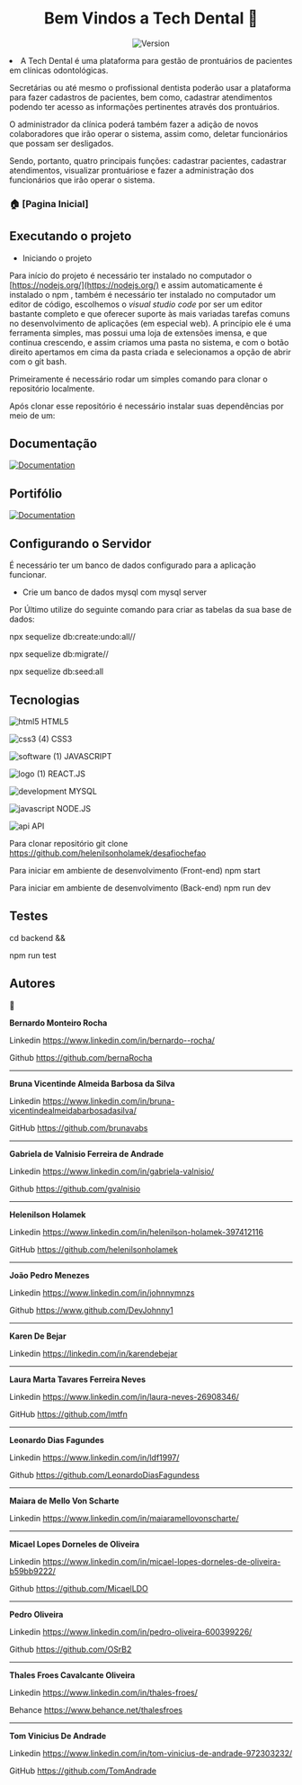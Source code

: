 <h1 align="center">Bem Vindos a Tech Dental 👋</h1>
<p align="center">
  <img alt="Version" src="https://img.shields.io/badge/version-1.0.0-blue.svg?cacheSeconds=2592000"/>
</p


-  A Tech Dental é uma plataforma para gestão de prontuários de pacientes em clínicas odontológicas.

Secretárias ou até mesmo o profissional dentista poderão usar a plataforma para fazer cadastros de pacientes, bem como, cadastrar atendimentos podendo ter acesso as informações pertinentes através dos prontuários.

O administrador da clínica poderá também fazer a adição de novos colaboradores que irão operar o sistema, assim como, deletar funcionários que possam ser desligados. 

Sendo, portanto, quatro principais funções: cadastrar pacientes, cadastrar atendimentos, visualizar prontuáriose e fazer a administração dos funcionários que irão operar o sistema.

### 🏠 [Pagina Inicial]

## Executando o projeto

-  Iniciando o projeto

Para início  do projeto é necessário ter instalado no computador o [https://nodejs.org/](https://nodejs.org/) e assim automaticamente é instalado o npm , também é necessário ter instalado no computador um editor de código, escolhemos o *visual studio code* por ser um editor bastante completo e que oferecer suporte às mais variadas tarefas comuns no desenvolvimento de aplicações (em especial web). A princípio ele é uma ferramenta simples, mas possui uma loja de extensões imensa, e que continua crescendo, e assim criamos uma pasta no sistema, e com o botão direito apertamos em cima da pasta criada e selecionamos a opção de abrir com o git bash.

Primeiramente é necessário rodar um simples comando para clonar o repositório localmente.

Após clonar esse repositório é necessário instalar suas dependências por meio de um:

## Documentação

<a href="https://documenter.getpostman.com/view/21580193/UzJLQH8w" target="_blank">
    <img alt="Documentation" src="https://img.shields.io/badge/documentation-yes-brightgreen.svg" src="https://documenter.getpostman.com/view/21580193/UzJLQH8w"/>
  </a>

## Portifólio

<a href="https://luck-split-271.notion.site/Tech-Dental-046a745b805a4404bf1f955afdcdfda8" target="_blank">
    <img alt="Documentation" src="https://img.shields.io/badge/documentation-yes-brightgreen.svg" src="https://documenter.getpostman.com/view/21580193/UzJLQH8w"/>
  </a>
  
## Configurando o Servidor

É necessário ter um banco de dados configurado para a aplicação funcionar.

- Crie um banco de dados mysql com mysql server

Por Último utilize do seguinte comando para criar as tabelas da sua base de dados: 

npx sequelize db:create:undo:all//

npx sequelize db:migrate//

npx sequelize db:seed:all

## Tecnologias

![html5](https://user-images.githubusercontent.com/102561398/178084968-81c1e3f3-e1de-4862-9402-c77d064238a5.png)
 HTML5

![css3 (4)](https://user-images.githubusercontent.com/102561398/178085155-f8cdc1fc-9f0c-4f47-856b-708c73bc072e.png)
CSS3


![software (1)](https://user-images.githubusercontent.com/102561398/178084981-ecde5b25-e2ff-43ff-9402-175ae019eb5e.png) JAVASCRIPT


![logo (1)](https://user-images.githubusercontent.com/102561398/178084984-478e140b-b97d-404c-8059-4f96938a8842.png) REACT.JS


![development](https://user-images.githubusercontent.com/102561398/178085003-7649af97-29ea-4b25-8c46-9a6fbae05508.png) MYSQL


![javascript](https://user-images.githubusercontent.com/102561398/178085006-88f09032-db8d-4398-a75f-30d53c8ad5fc.png) NODE.JS


![api](https://user-images.githubusercontent.com/102561398/178085010-e8e79446-b112-40c0-a225-43cb99aaecfe.png) API


Para clonar repositório
git clone https://github.com/helenilsonholamek/desafiochefao

Para iniciar em ambiente de desenvolvimento (Front-end)
npm start

Para iniciar em ambiente de desenvolvimento (Back-end)
npm run dev

## Testes

cd backend &&

npm run test

## Autores

👤

**Bernardo Monteiro Rocha**

Linkedin https://www.linkedin.com/in/bernardo--rocha/

Github https://github.com/bernaRocha
________________________________________________________________________________________________________________________________________________________

**Bruna Vicentinde Almeida Barbosa da Silva**

Linkedin https://www.linkedin.com/in/bruna-vicentindealmeidabarbosadasilva/

GitHub https://github.com/brunavabs
___________________________________________________________________________

**Gabriela de Valnisio Ferreira de Andrade**

Linkedin https://www.linkedin.com/in/gabriela-valnisio/

Github https://github.com/gvalnisio
__________________________________________________________________________

**Helenilson Holamek** 

Linkedin https://www.linkedin.com/in/helenilson-holamek-397412116

GitHub https://github.com/helenilsonholamek
__________________________________________________________________________

**João Pedro Menezes**

Linkedin https://www.linkedin.com/in/johnnymnzs

Github https://www.github.com/DevJohnny1
__________________________________________________________________________

**Karen De Bejar**

Linkedin https://linkedin.com/in/karendebejar
__________________________________________________________________________

**Laura Marta Tavares Ferreira Neves**

Linkedin https://www.linkedin.com/in/laura-neves-26908346/

GitHub https://github.com/lmtfn
__________________________________________________________________________

**Leonardo Dias Fagundes**

Linkedin https://www.linkedin.com/in/ldf1997/

Github https://github.com/LeonardoDiasFagundess
__________________________________________________________________________

**Maiara de Mello Von Scharte**

Linkedin https://www.linkedin.com/in/maiaramellovonscharte/
__________________________________________________________________________

**Micael Lopes Dorneles de Oliveira**

Linkedin https://www.linkedin.com/in/micael-lopes-dorneles-de-oliveira-b59bb9222/

Github https://github.com/MicaelLDO
__________________________________________________________________________

**Pedro Oliveira**

Linkedin https://www.linkedin.com/in/pedro-oliveira-600399226/

Github https://github.com/OSrB2
_____________________________________________________________________________________

**Thales Froes Cavalcante Oliveira**

Linkedin https://www.linkedin.com/in/thales-froes/

Behance https://www.behance.net/thalesfroes
_______________________________________________________________________________________________

**Tom Vinicius De Andrade**

Linkedin https://www.linkedin.com/in/tom-vinicius-de-andrade-972303232/

GitHub https://github.com/TomAndrade

